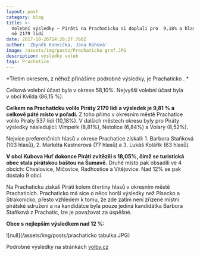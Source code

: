 ```yaml
---
layout: post
category: blog
title: >-
  Volební výsledky – Piráti na Prachaticku si dopluli pro  9,18% a hlasovalo pro
  ně 2179 lidí
date: 2017-10-26T14:26:27.760Z
author: 'Zbyněk Konvička, Jana Rohová'
image: /assets/img/posts/Prachaticko graf.JPG
description: výsledky voleb
tags: Prachatice
---
```

*Třetím
okresem, z něhož přinášíme podrobné výsledky, je Prachaticko . *

Celková volební účast byla v okrese 58,10%. Nejvyšší
volební účast byla v obci Kvilda (86,15 %).

**Celkem
na Prachaticku volilo Piráty 2179 lidí a výsledek je 9,81 % a celkově páté
místo v pořadí.** Z toho přímo v okresním městě
Prachatice volilo Piráty 537 lidí (10,18%). V dalších městech okresu byly
pro Piráty výsledky následující: Vimperk (8,81%), Netolice (6,84%) a Volary
\(8,52%).

Nejvíce preferenčních hlasů v okrese Prachatice
získali: 1. Barbora Staňková (103 hlasů), 2. Markéta Kastnerová (77 hlasů) a 3.
Lukáš Kolářík (63 hlasů).  

**V
obci Kubova Huť dokonce Piráti zvítězili s 18,05%, čímž se turistická obec
stala pirátskou baštou na Šumavě.** Druhé místo pak
obsadili ve 4 obcích: Chvalovice, Mičovice, Radhostice a Vitějovice. Nad 12% se
pak dostalo 9 obcí.

Na Prachaticku získali Piráti kolem čtvrtiny hlasů
v okresním městě Prachaticích. Prachaticko má sice o něco horší výsledky
než Písecko a Strakonicko, přesto vzhledem k tomu, že zde zatím není
zřízené místní pirátské sdružení a na kandidátce byla pouze jediná kandidátka
Barbora Staňková z Prachatic, lze je považovat za úspěšné.  

**Obce
s nejlepším výsledkem nad 12 %:**

![null](/assets/img/posts/prachaticko tabulka.JPG)

Podrobné
výsledky na stránkách [volby.cz](https://www.volby.cz)
